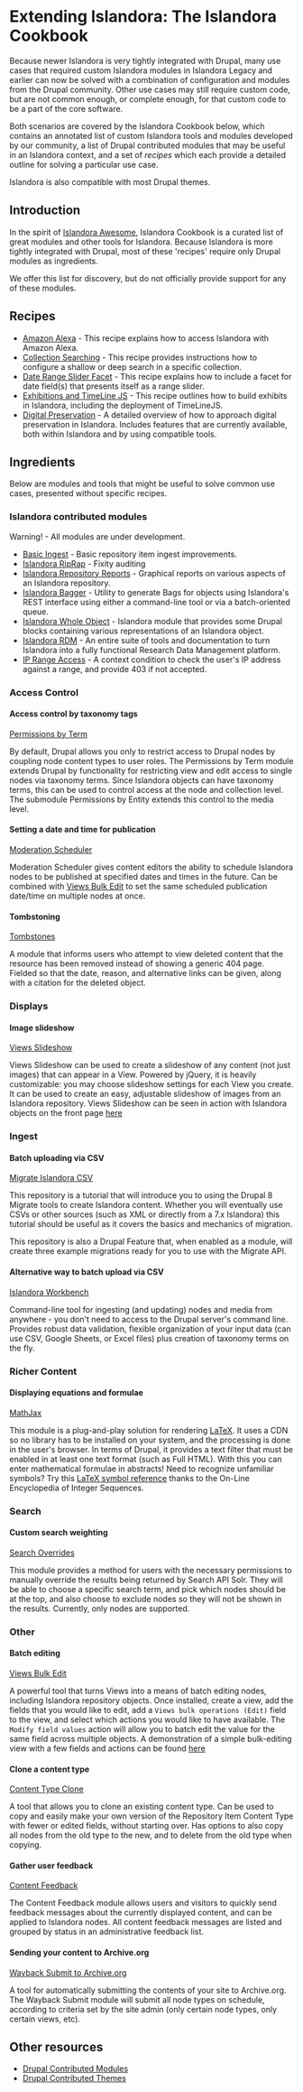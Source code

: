 # Extending Islandora: The Islandora Cookbook

Because newer Islandora is very tightly integrated with Drupal, many use cases that required custom Islandora modules in Islandora Legacy and earlier can now be solved with a combination of configuration and modules from the Drupal community. Other use cases may still require custom code, but are not common enough, or complete enough, for that custom code to be a part of the core software.

Both scenarios are covered by the Islandora Cookbook below, which contains an annotated list of custom Islandora tools and modules developed by our community, a list of Drupal contributed modules that may be useful in an Islandora context, and a set of _recipes_ which each provide a detailed outline for solving a particular use case.

Islandora is also compatible with most Drupal themes.

## Introduction

In the spirit of [Islandora Awesome](https://github.com/Islandora-Labs/islandora_awesome), Islandora Cookbook is a curated list of great modules and other tools for Islandora. Because Islandora is more tightly integrated with Drupal, most of these 'recipes' require only Drupal modules as ingredients.

We offer this list for discovery, but do not officially provide support for any of these modules.

## Recipes

- [Amazon Alexa](recipes/alexa-search.md) - This recipe explains how to access Islandora with Amazon Alexa.
- [Collection Searching](https://github.com/Islandora-Labs/Islandora-Cookbook/blob/main/recipes/collection_search.md) -
This recipe provides instructions how to configure a shallow or deep search in a specific collection.
- [Date Range Slider Facet](https://github.com/Islandora-Labs/Islandora-Cookbook/blob/main/recipes/date_range_slider_facet.md) - This recipe explains how to include a facet for date field(s) that presents itself as a range slider.
- [Exhibitions and TimeLine JS](https://github.com/Islandora-Labs/Islandora-Cookbook/blob/main/recipes/exhibitions.md) - This recipe outlines how to build exhibits in Islandora, including the deployment of TimeLineJS.
- [Digital Preservation](https://github.com/mjordan/digital_preservation_using_islandora) - A detailed overview of how to approach digital preservation in Islandora. Includes features that are currently available, both within Islandora and by using compatible tools.

## Ingredients

Below are modules and tools that might be useful to solve common use cases, presented without specific recipes.

### Islandora contributed modules

Warning! - All modules are under development.

* [Basic Ingest](https://github.com/discoverygarden/basic_ingest) - Basic repository item ingest improvements.
* [Islandora RipRap](https://github.com/mjordan/islandora_riprap) - Fixity auditing
* [Islandora Repository Reports](https://github.com/mjordan/islandora_repository_reports) - Graphical reports on various aspects of an Islandora repository.
* [Islandora Bagger](https://github.com/mjordan/islandora_bagger) - Utility to generate Bags for objects using Islandora's REST interface using either a command-line tool or via a batch-oriented queue.
* [Islandora Whole Object](https://github.com/mjordan/islandora_whole_object) - Islandora module that provides some Drupal blocks containing various representations of an Islandora object.
* [Islandora RDM](https://github.com/roblib/islandora_rdm) - An entire suite of tools and documentation to turn Islandora into a fully functional Research Data Management platform.
* [IP Range Access](https://github.com/mjordan/ip_range_access) - A context condition to check the user's IP address against a range, and provide 403 if not accepted.

### Access Control

#### Access control by taxonomy tags

[Permissions by Term](https://www.drupal.org/project/permissions_by_term)

By default, Drupal allows you only to restrict access to Drupal nodes by coupling node content types to user roles. The Permissions by Term module extends Drupal by functionality for restricting view and edit access to single nodes via taxonomy terms. Since Islandora objects can have taxonomy terms, this can be used to control access at the node and collection level. The submodule Permissions by Entity extends this control to the media level.

#### Setting a date and time for publication

[Moderation Scheduler](https://www.drupal.org/project/moderation_scheduler)

Moderation Scheduler gives content editors the ability to schedule Islandora nodes to be published at specified dates and times in the future. Can be combined with [Views Bulk Edit](https://www.drupal.org/project/views_bulk_edit) to set the same scheduled publication date/time on multiple nodes at once.

#### Tombstoning

[Tombstones](https://www.drupal.org/project/tombstones)

A module that informs users who attempt to view deleted content that the resource has been removed instead of showing a generic 404 page. Fielded so that the date, reason, and alternative links can be given, along with a citation for the deleted object.

### Displays

#### Image slideshow

[Views Slideshow](https://www.drupal.org/project/views_slideshow)

Views Slideshow can be used to create a slideshow of any content (not just images) that can appear in a View. Powered by jQuery, it is heavily customizable: you may choose slideshow settings for each View you create. It can be used to create an easy, adjustable slideshow of images from an Islandora repository. Views Slideshow can be seen in action with Islandora objects on the front page [here](http://future.islandora.ca/)

### Ingest

#### Batch uploading via CSV

[Migrate Islandora CSV](https://github.com/Islandora-CLAW/migrate_islandora_csv)

This repository is a tutorial that will introduce you to using the Drupal 8 Migrate tools to create Islandora content. Whether you will eventually use CSVs or other sources (such as XML or directly from a 7.x Islandora) this tutorial should be useful as it covers the basics and mechanics of migration.

This repository is also a Drupal Feature that, when enabled as a module, will create three example migrations ready for you to use with the Migrate API.

#### Alternative way to batch upload via CSV

[Islandora Workbench](https://github.com/mjordan/islandora_workbench)

Command-line tool for ingesting (and updating) nodes and media from anywhere - you don't need to access to the Drupal server's command line. Provides robust data validation, flexible organization of your input data (can use CSV, Google Sheets, or Excel files) plus creation of taxonomy terms on the fly.

### Richer Content

#### Displaying equations and formulae

[MathJax](https://www.drupal.org/project/mathjax)

This module is a plug-and-play solution for rendering [LaTeX](https://www.latex-project.org/). It uses a CDN so no library has to be installed on your system, and the processing is done in the user's browser. In terms of Drupal, it provides a text filter that must be enabled in at least one text format (such as Full HTML). With this you can enter mathematical formulae in abstracts! Need to recognize unfamiliar symbols? Try this [LaTeX symbol reference](https://oeis.org/wiki/List_of_LaTeX_mathematical_symbols) thanks to the On-Line Encyclopedia of Integer Sequences.

### Search

#### Custom search weighting

[Search Overrides](https://www.drupal.org/project/search_overrides)

This module provides a method for users with the necessary permissions to manually override the results being returned by Search API Solr. They will be able to choose a specific search term, and pick which nodes should be at the top, and also choose to exclude nodes so they will not be shown in the results. Currently, only nodes are supported.

### Other

#### Batch editing

[Views Bulk Edit](https://www.drupal.org/project/views_bulk_edit)

A powerful tool that turns Views into a means of batch editing nodes, including Islandora repository objects. Once installed, create a view, add the fields that you would like to edit, add a `Views bulk operations (Edit)` field to the view, and select which actions you would like to have available. The `Modify field values` action will allow you to batch edit the value for the same field across multiple objects. A demonstration of a simple bulk-editing view with a few fields and actions can be found [here](http://future.islandora.ca/islandora-batch-edit)

#### Clone a content type

[Content Type Clone](https://www.drupal.org/project/content_type_clone)

A tool that allows you to clone an existing content type. Can be used to copy and easily make your own version of the Repository Item Content Type with fewer or edited fields, without starting over. Has options to also copy all nodes from the old type to the new, and to delete from the old type when copying.

#### Gather user feedback

[Content Feedback](https://www.drupal.org/project/content_feedback)

The Content Feedback module allows users and visitors to quickly send feedback messages about the currently displayed content, and can be applied to Islandora nodes. All content feedback messages are listed and grouped by status in an administrative feedback list.

#### Sending your content to Archive.org

[Wayback Submit to Archive.org](https://www.drupal.org/project/wayback_submit_archive)

A tool for automatically submitting the contents of your site to Archive.org. The Wayback Submit module will submit all node types on schedule, according to criteria set by the site admin (only certain node types, only certain views, etc).

## Other resources

- [Drupal Contributed Modules](https://www.drupal.org/docs/8/modules)
- [Drupal Contributed Themes](https://www.drupal.org/docs/8/themes)
